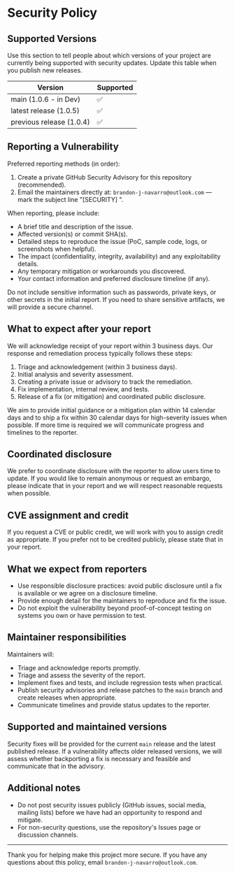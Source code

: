 # Security Policy

## Supported Versions

Use this section to tell people about which versions of your project are
currently being supported with security updates. Update this table when you
publish new releases.

| Version | Supported          |
| ------- | ------------------ |
| main (1.0.6 - in Dev) | :white_check_mark: |
| latest release (1.0.5) | :white_check_mark: |
| previous release (1.0.4) | :white_check_mark: |

## Reporting a Vulnerability

Preferred reporting methods (in order):

1. Create a private GitHub Security Advisory for this repository (recommended).
2. Email the maintainers directly at: `brandon-j-navarro@outlook.com` — mark the subject line
   "[SECURITY] <short description>".

When reporting, please include:

- A brief title and description of the issue.
- Affected version(s) or commit SHA(s).
- Detailed steps to reproduce the issue (PoC, sample code, logs, or screenshots when helpful).
- The impact (confidentiality, integrity, availability) and any exploitability details.
- Any temporary mitigation or workarounds you discovered.
- Your contact information and preferred disclosure timeline (if any).

Do not include sensitive information such as passwords, private keys, or other secrets in the
initial report. If you need to share sensitive artifacts, we will provide a secure channel.

## What to expect after your report

We will acknowledge receipt of your report within 3 business days. Our response and remediation
process typically follows these steps:

1. Triage and acknowledgement (within 3 business days).
2. Initial analysis and severity assessment.
3. Creating a private issue or advisory to track the remediation.
4. Fix implementation, internal review, and tests.
5. Release of a fix (or mitigation) and coordinated public disclosure.

We aim to provide initial guidance or a mitigation plan within 14 calendar days and to ship a fix
within 30 calendar days for high-severity issues when possible. If more time is required we will
communicate progress and timelines to the reporter.

## Coordinated disclosure

We prefer to coordinate disclosure with the reporter to allow users time to update. If you would
like to remain anonymous or request an embargo, please indicate that in your report and we will
respect reasonable requests when possible.

## CVE assignment and credit

If you request a CVE or public credit, we will work with you to assign credit as appropriate. If
you prefer not to be credited publicly, please state that in your report.

## What we expect from reporters

- Use responsible disclosure practices: avoid public disclosure until a fix is available or we agree
  on a disclosure timeline.
- Provide enough detail for the maintainers to reproduce and fix the issue.
- Do not exploit the vulnerability beyond proof-of-concept testing on systems you own or have
  permission to test.

## Maintainer responsibilities

Maintainers will:

- Triage and acknowledge reports promptly.
- Triage and assess the severity of the report.
- Implement fixes and tests, and include regression tests when practical.
- Publish security advisories and release patches to the `main` branch and create releases when
  appropriate.
- Communicate timelines and provide status updates to the reporter.

## Supported and maintained versions

Security fixes will be provided for the current `main` release and the latest published release.
If a vulnerability affects older released versions, we will assess whether backporting a fix is
necessary and feasible and communicate that in the advisory.

## Additional notes

- Do not post security issues publicly (GitHub issues, social media, mailing lists) before we have
  had an opportunity to respond and mitigate.
- For non-security questions, use the repository's Issues page or discussion channels.

---

Thank you for helping make this project more secure. If you have any questions about this policy,
email `brandon-j-navarro@outlook.com`.
